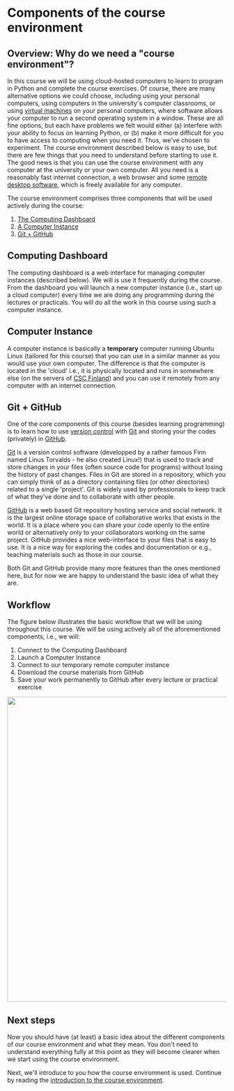 # Components of the course environment 

## Overview: Why do we need a "course environment"?
In this course we will be using cloud-hosted computers to learn to program in Python and complete the course exercises.
Of course, there are many alternative options we could choose, including using your personal computers, using computers in the university's computer classrooms, or using [virtual machines](https://en.wikipedia.org/wiki/Virtual_machine) on your personal computers, where software allows your computer to run a second operating system in a window.
These are all fine options, but each have problems we felt would either (a) interfere with your ability to focus on learning Python, or (b) make it more difficult for you to have access to computing when you need it.
Thus, we've chosen to experiment.
The course environment described below is easy to use, but there are few things that you need to understand before starting to use it.
The good news is that you can use the course environment with any computer at the university or your own computer.
All you need is a reasonably fast internet connection, a web browser and some [remote desktop software](https://en.wikipedia.org/wiki/Remote_desktop_software), which is freely available for any computer.

The course environment comprises three components that will be used actively during the course:
 
 1. [The Computing Dashboard](#computing-dashboard)
 2. [A Computer Instance](#computer-instance)
 3. [Git + GitHub](#git--github)

## Computing Dashboard

The computing dashboard is a web interface for managing computer instances (described below).
We will is use it frequently during the course. 
From the dashboard you will launch a new computer instance (i.e., start up a cloud computer) every time we are doing any programming during the lectures or practicals.
You will do all the work in this course using such a computer instance. 

## Computer Instance

A computer instance is basically a **temporary** computer running Ubuntu Linux (tailored for this course) that you can use in a similar manner as you would use your own computer. 
The difference is that the computer is located in the 'cloud' i.e., it is physically located and runs in somewhere else 
(on the servers of [CSC Finland](https://www.csc.fi/home)) and you can use it remotely from any computer with an internet connection.

## Git + GitHub

One of the core components of this course (besides learning programming) is to learn how to use [version control](https://en.wikipedia.org/wiki/Version_control) with [Git](https://en.wikipedia.org/wiki/Git_\(software\)) and storing your the codes (privately) in [GitHub](https://github.com/).
 
[Git](https://en.wikipedia.org/wiki/Git_\(software\)) is a version control software (developped by a rather famous Finn named Linus Torvalds - he also created Linux!) that is used to track and store changes in your files (often source code for programs) without losing the history of past changes.
Files in Git are stored in a repository, which you can simply think of as a directory containing files (or other directories) related to a single 'project'.
Git is widely used by professionals to keep track of what they’ve done and to collaborate with other people.

[GitHub](https://github.com/) is a web based Git repository hosting service and social network.
It is the largest online storage space of collaborative works that exists in the world.
It is a place where you can share your code openly to the entire world or alternatively only to your collaborators working on the same project.
GitHub provides a nice web-interface to your files that is easy to use. 
It is a nice way for exploring the codes and documentation or e.g., teaching materials such as those in our course. 

Both Git and GitHub provide many more features than the ones mentioned here, but for now we are happy to understand the basic idea of what they are. 

## Workflow

The figure below illustrates the basic workflow that we will be using throughout this course.
We will be using actively all of the aforementioned components, i.e., we will:
 
 1. Connect to the Computing Dashboard
 2. Launch a Computer Instance
 3. Connect to our temporary remote computer instance
 4. Download the course materials from GitHub
 5. Save your work permanently to GitHub after every lecture or practical exercise
  
 <img src="https://github.com/Python-for-geo-people/Intro-to-Python-I/blob/master/img/RemoteComputerInstance.png" width="700"> 
 

## Next steps

Now you should have (at least) a basic idea about the different components of our course environment and what they mean.
You don't need to understand everything fully at this point as they will become clearer when we start using the course environment.  

Next, we'll introduce to you how the course environment is used.
Continue by reading the [introduction to the course environment](intro-to-course-environment.md).
